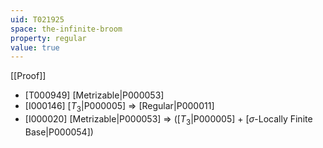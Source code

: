 ```yaml
---
uid: T021925
space: the-infinite-broom
property: regular
value: true
---
```

[[Proof]]

* [T000949] [Metrizable|P000053]
* [I000146] [$T_3$|P000005] => [Regular|P000011]
* [I000020] [Metrizable|P000053] => ([$T_3$|P000005] + [$\sigma$-Locally Finite Base|P000054])

